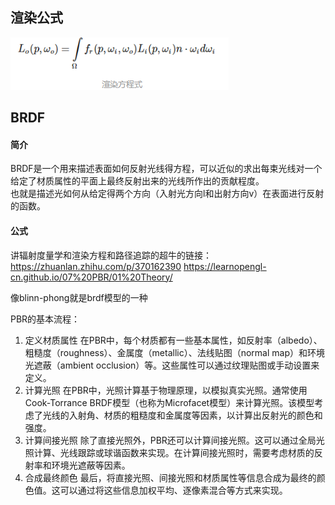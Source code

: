 ## 渲染公式
![渲染方程式](/rtr/第六章%20高级着色%20BRDF及相关技术/imgs/渲染方程式.png)


## BRDF
#### 简介
BRDF是一个用来描述表面如何反射光线得方程，可以近似的求出每束光线对一个给定了材质属性的平面上最终反射出来的光线所作出的贡献程度。  
也就是描述光如何从给定得两个方向（入射光方向l和出射方向v）在表面进行反射的函数。  
#### 公式

讲辐射度量学和渲染方程和路径追踪的超牛的链接：
https://zhuanlan.zhihu.com/p/370162390
https://learnopengl-cn.github.io/07%20PBR/01%20Theory/



像blinn-phong就是brdf模型的一种


PBR的基本流程：
1. 定义材质属性
在PBR中，每个材质都有一些基本属性，如反射率（albedo）、粗糙度（roughness）、金属度（metallic）、法线贴图（normal map）和环境光遮蔽（ambient occlusion）等。这些属性可以通过纹理贴图或手动设置来定义。
2. 计算光照
在PBR中，光照计算基于物理原理，以模拟真实光照。通常使用Cook-Torrance BRDF模型（也称为Microfacet模型）来计算光照。该模型考虑了光线的入射角、材质的粗糙度和金属度等因素，以计算出反射光的颜色和强度。
3. 计算间接光照
除了直接光照外，PBR还可以计算间接光照。这可以通过全局光照计算、光线跟踪或球谐函数来实现。在计算间接光照时，需要考虑材质的反射率和环境光遮蔽等因素。
4. 合成最终颜色
最后，将直接光照、间接光照和材质属性等信息合成为最终的颜色值。这可以通过将这些信息加权平均、逐像素混合等方式来实现。
